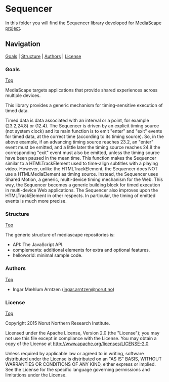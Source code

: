 <!--
	Copyright 2015 Norut Northern Research Institute
	Author : Ingar Mæhlum Arntzen

	Licensed under the Apache License, Version 2.0 (the "License");
   	you may not use this file except in compliance with the License.
   	You may obtain a copy of the License at

       http://www.apache.org/licenses/LICENSE-2.0

   	Unless required by applicable law or agreed to in writing, software
   	distributed under the License is distributed on an "AS IS" BASIS,
   	WITHOUT WARRANTIES OR CONDITIONS OF ANY KIND, either express or implied.
   	See the License for the specific language governing permissions and
   	limitations under the License.
-->

# Sequencer

In this folder you will find the Sequencer library developed for [MediaScape project](http://mediascapeproject.eu/).

## Navigation
[Goals][] | [Structure][] | [Authors][] | [License][]

### Goals
[Top][]

MediaScape targets applications that provide shared experiences across multiple devices.

This library provides a generic mechanism for timing-sensitive execution of timed data. 

Timed data is data associated with an interval or a point, for example (23.2,24.8) or (12.4). The Sequencer is driven by an explicit timing source (not system clock) and its main function is to emit "enter" and "exit" events for timed data, at the correct time (according to its timing source). So, in the above example, if an advancing timing source reaches 23.2, an "enter" event must be emitted, and a little later the timing source reaches 24.8 the corresponding "exit" event must also be emitted, unless the timing source have been paused in the mean time. This function makes the Sequencer similar to a HTMLTrackElement used to time-align subtitles with a playing video. However, unlike the HTMLTrackElement, the Sequencer does NOT use a HTMLMediaElement as timing source. Instead, the Sequencer uses Shared Motion, a generic, multi-device timing mechanism for the Web. This way, the Sequencer becomes a generic building block for timed execution in multi-device Web applications. The Sequencer also improves upon the HTMLTrackElement in other respects. In particular, the timing of emitted events is much more precise.

### Structure
[Top][]

The generic structure of mediascape repositories is:

  * API: The JavaScript API.
  * complements: additional elements for extra and optional features.
  * helloworld: minimal sample code.

### Authors
[Top][]

- Ingar Mæhlum Arntzen (ingar.arntzen@norut.no)

### License
[Top][]

Copyright 2015 Norut Northern Research Institute.

Licensed under the Apache License, Version 2.0 (the "License"); you may not use this file except in compliance with the License. You may obtain a copy of the License at http://www.apache.org/licenses/LICENSE-2.0.

Unless required by applicable law or agreed to in writing, software distributed under the License is distributed on an "AS IS" BASIS, WITHOUT WARRANTIES OR CONDITIONS OF ANY KIND, either express or implied. See the License for the specific language governing permissions and limitations under the License.

[Top]: #navigation
[Goals]: #goals
[Structure]: #structure
[Authors]: #authors
[License]: #license
